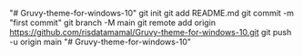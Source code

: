 "# Gruvy-theme-for-windows-10"  git init git add README.md git commit -m "first commit" git branch -M main git remote add origin https://github.com/risdatamamal/Gruvy-theme-for-windows-10.git git push -u origin main
"# Gruvy-theme-for-windows-10" 
